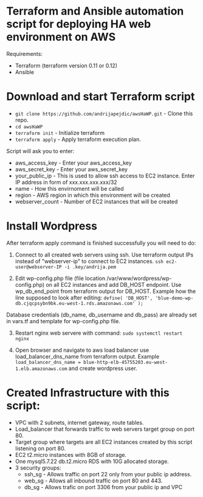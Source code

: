 # Terraform and Ansible automation script for deploying HA web environment on AWS
Requirements:
* Terraform (terraform version 0.11 or 0.12)
* Ansible 

# Download and start Terraform script
* `git clone https://github.com/andrijapejdic/awsHaWP.git` - Clone this repo.
* `cd awsHaWP`
* `terraform init` - Initialize terraform
* `terraform apply` - Apply terraform execution plan.

Script will ask you to enter:
* aws_access_key    - Enter your aws_access_key 
* aws_secret_key    - Enter your aws_secret_key
* your_public_ip    - This is used to allow ssh access to EC2 instance. Enter IP address in form of xxx.xxx.xxx.xxx/32
* name              - How this envirnoment will be called
* region            - AWS region in which this environment will be created
* webserver_count   - Number of EC2 instances that will be created 

# Install Wordpress
After terraform apply command is finished successfully you will need to do: 

1. Connect to all created web servers using ssh. Use terraform output IPs instead of "webserver-ip"  to connect to EC2 instances. 
`ssh ec2-user@webserver-IP -i .key/andrija.pem`

2. Edit wp-config.php file (file location /var/www/wordpress/wp-config.php) on all EC2 instances and add DB_HOST endpoint. Use wp_db_end_point from terraform output for DB_HOST. Example how the line supposed to look after editing:
`define( 'DB_HOST', 'blue-demo-wp-db.cjqcpsybn9bk.eu-west-1.rds.amazonaws.com' );`

Database credentials (db_name, db_username and db_pass) are already set in vars.tf and template for wp-config.php file.

3. Restart nginx web servere with command:
`sudo systemctl restart nginx`

4. Open browser and navigate to aws load balancer use load_balancer_dns_name from terraform output. Example `load_balancer_dns_name = blue-http-elb-45755203.eu-west-1.elb.amazonaws.com` and create wordpress user.


# Created Infrastructure with this script:
* VPC with 2 subnets, internet gateway, route tables.
* Load_balancer that forwards traffic to web servers target group on port 80.
* Target group where targets are all EC2 instances created by this script listening on port 80.
* EC2 t2.micro instances with 8GB of storage.
* One mysql5.7.22 db.t2.micro RDS with 10G allocated storage.
* 3 security groups:
    * ssh_sg - Allows traffic on port 22 only from your public ip address.
    * web_sg - Allows all inbound traffic on port 80 and 443.
    * db_sg  - Allows trafic on port 3306 from your public ip and VPC
